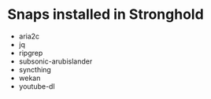 # Snaps installed in Stronghold

* aria2c
* jq
* ripgrep
* subsonic-arubislander
* syncthing
* wekan
* youtube-dl
